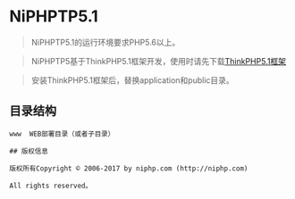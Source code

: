 # NiPHPTP5.1

> NiPHPTP5.1的运行环境要求PHP5.6以上。

> NiPHPTP5基于ThinkPHP5.1框架开发，使用时请先下载[ThinkPHP5.1框架](http://www.thinkphp.cn/)

> 安装ThinkPHP5.1框架后，替换application和public目录。

## 目录结构

~~~
www  WEB部署目录（或者子目录）

## 版权信息

版权所有Copyright © 2006-2017 by niphp.com (http://niphp.com)

All rights reserved。